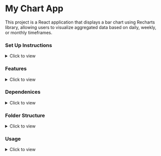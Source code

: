 # My Chart App

This project is a React application that displays a bar chart using Recharts library, allowing users to visualize aggregated data based on daily, weekly, or monthly timeframes.

### Set Up Instructions

<details>
<summary>Click to view</summary>

- Download dependencies by running `npm install`
- Start up the app using `npm start`
- Navigate to `http://localhost:3000` to view the app.
</details>

### Features

<details>
<summary>Click to view</summary>

- **Bar Chart:** Displays data using Recharts library.
- **TimeFrame Selector:** Allows switching between daily, weekly, and monthly data views.
- **Tooltip:** Shows detailed information on data points when clicked.

</details>

### Dependenices

<details>
<summary>Click to view</summary>

- **React:** JavaScript library for building user interfaces.
- **Recharts:** Charting library for React.
- Other dependencies specified in `package.json`.

</details>

### Folder Structure

<details>
<summary>Click to view</summary>

- **public/** - Contains the index.html file for demonstration.
- **src/** - Contains the application source code.
  - **components/** - React components used in the application.
  - **data/** - Sample data files used for demonstration.
  - **App.js** - Main component rendering the Bar Chart and TimeFrame Selector.
  - **index.js** - Entry point for rendering the React application.

</details>

### Usage

<details>
<summary>Click to view</summary>

- Select a timeframe (Daily, Weekly, Monthly) using the buttons at the top.
- The bar chart will update to display updated data based on the selected timeframe.
- Click on a bar to view detailed information in the tooltip.

</details>
